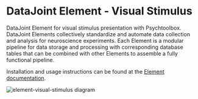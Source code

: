 # DataJoint Element - Visual Stimulus

DataJoint Element for visual stimulus presentation with Psychtoolbox. DataJoint Elements
collectively standardize and automate data collection and analysis for neuroscience
experiments. Each Element is a modular pipeline for data storage and processing with
corresponding database tables that can be combined with other Elements to assemble a
fully functional pipeline.

Installation and usage instructions can be found at the 
[Element documentation](https://datajoint.com/docs/elements/element-visual-stimulus).

![element-visual-stimulus diagram](https://raw.githubusercontent.com/datajoint/element-visual-stimulus/main/images/diagram_visual_stimulus.png)